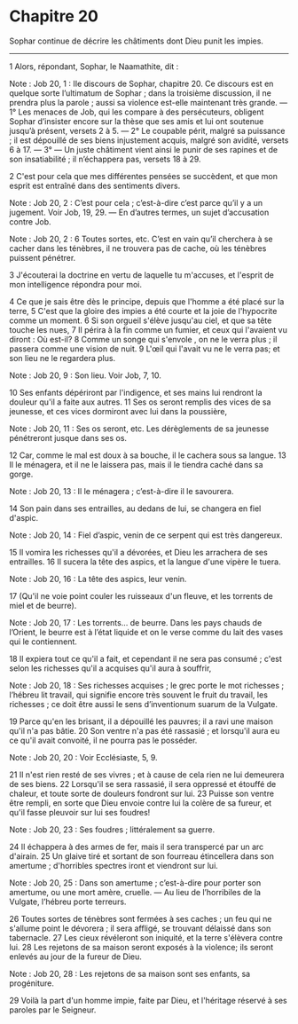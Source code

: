 # Chapitre 20

Sophar continue de décrire les châtiments dont Dieu punit les impies.

***

1 Alors, répondant, Sophar, le Naamathite, dit :

<span class="bible-note">Note : </span> Job 20, 1 : IIe discours de Sophar, chapitre 20. Ce discours est en quelque sorte l’ultimatum de Sophar ; dans la troisième discussion, il ne prendra plus la parole ; aussi sa violence est-elle maintenant très grande. ― 1° Les menaces de Job, qui les compare à des persécuteurs, obligent Sophar d’insister encore sur la thèse que ses amis et lui ont soutenue jusqu’à présent, versets 2 à 5. ― 2° Le coupable périt, malgré sa puissance ; il est dépouillé de ses biens injustement acquis, malgré son avidité, versets 6 à 17. ― 3° ― Un juste châtiment vient ainsi le punir de ses rapines et de son insatiabilité ; il n’échappera pas, versets 18 à 29.


2 C'est pour cela que mes différentes pensées se succèdent, et que mon esprit est entraîné dans des sentiments divers.

<span class="bible-note">Note : </span> Job 20, 2 : C’est pour cela ; c’est-à-dire c’est parce qu’il y a un jugement. Voir Job, 19, 29. ― En d’autres termes, un sujet d’accusation contre Job.

<span class="bible-note">Note : </span> Job 20, 2 : 6 Toutes sortes, etc. C’est en vain qu’il cherchera à se cacher dans les ténèbres, il ne trouvera pas de cache, où les ténèbres puissent pénétrer.

3 J'écouterai la doctrine en vertu de laquelle tu m'accuses, et l'esprit de mon intelligence répondra pour moi.


4 Ce que je sais être dès le principe, depuis que l'homme a été placé sur la terre, 5 C'est que la gloire des impies a été courte et la joie de l'hypocrite comme un moment. 6 Si son orgueil s'élève jusqu'au ciel, et que sa tête touche les nues, 7 Il périra à la fin comme un fumier, et ceux qui l'avaient vu diront : Où est-il? 8 Comme un songe qui s'envole , on ne le verra plus ; il passera comme une vision de nuit. 9 L'œil qui l'avait vu ne le verra pas; et son lieu ne le regardera plus.

<span class="bible-note">Note : </span> Job 20, 9 : Son lieu. Voir Job, 7, 10.

10 Ses enfants dépériront par l'indigence, et ses mains lui rendront la douleur qu'il a faite aux autres. 11 Ses os seront remplis des vices de sa jeunesse, et ces vices dormiront avec lui dans la poussière,

<span class="bible-note">Note : </span> Job 20, 11 : Ses os seront, etc. Les dérèglements de sa jeunesse pénétreront jusque dans ses os.

12 Car, comme le mal est doux à sa bouche, il le cachera sous sa langue. 13 Il le ménagera, et il ne le laissera pas, mais il le tiendra caché dans sa gorge.

<span class="bible-note">Note : </span> Job 20, 13 : Il le ménagera ; c’est-à-dire il le savourera.

14 Son pain dans ses entrailles, au dedans de lui, se changera en fiel d'aspic.

<span class="bible-note">Note : </span> Job 20, 14 : Fiel d’aspic, venin de ce serpent qui est très dangereux.

15 Il vomira les richesses qu'il a dévorées, et Dieu les arrachera de ses entrailles. 16 Il sucera la tête des aspics, et la langue d'une vipère le tuera.

<span class="bible-note">Note : </span> Job 20, 16 : La tête des aspics, leur venin.

17 (Qu'il ne voie point couler les ruisseaux d'un fleuve, et les torrents de miel et de beurre).

<span class="bible-note">Note : </span> Job 20, 17 : Les torrents… de beurre. Dans les pays chauds de l’Orient, le beurre est à l’état liquide et on le verse comme du lait des vases qui le contiennent.

18 Il expiera tout ce qu'il a fait, et cependant il ne sera pas consumé ; c'est selon les richesses qu'il a acquises qu'il aura à souffrir,

<span class="bible-note">Note : </span> Job 20, 18 : Ses richesses acquises ; le grec porte le mot richesses ; l’hébreu lit travail, qui signifie encore très souvent le fruit du travail, les richesses ; ce doit être aussi le sens d’inventionum suarum de la Vulgate.

19 Parce qu'en les brisant, il a dépouillé les pauvres; il a ravi une maison qu'il n'a pas bâtie. 20 Son ventre n'a pas été rassasié ; et lorsqu'il aura eu ce qu'il avait convoité, il ne pourra pas le posséder.

<span class="bible-note">Note : </span> Job 20, 20 : Voir Ecclésiaste, 5, 9.

21 Il n'est rien resté de ses vivres ; et à cause de cela rien ne lui demeurera de ses biens. 22 Lorsqu'il se sera rassasié, il sera oppressé et étouffé de chaleur, et toute sorte de douleurs fondront sur lui. 23 Puisse son ventre être rempli, en sorte que Dieu envoie contre lui la colère de sa fureur, et qu'il fasse pleuvoir sur lui ses foudres!

<span class="bible-note">Note : </span> Job 20, 23 : Ses foudres ; littéralement sa guerre.

24 Il échappera à des armes de fer, mais il sera transpercé par un arc d'airain. 25 Un glaive tiré et sortant de son fourreau étincellera dans son amertume ; d'horribles spectres iront et viendront sur lui.

<span class="bible-note">Note : </span> Job 20, 25 : Dans son amertume ; c’est-à-dire pour porter son amertume, ou une mort amère, cruelle. ― Au lieu de l’horribiles de la Vulgate, l’hébreu porte terreurs.

26 Toutes sortes de ténèbres sont fermées à ses caches ; un feu qui ne s'allume point le dévorera ; il sera affligé, se trouvant délaissé dans son tabernacle. 27 Les cieux révéleront son iniquité, et la terre s'élèvera contre lui. 28 Les rejetons de sa maison seront exposés à la violence; ils seront enlevés au jour de la fureur de Dieu.

<span class="bible-note">Note : </span> Job 20, 28 : Les rejetons de sa maison sont ses enfants, sa progéniture.


29 Voilà la part d'un homme impie, faite par Dieu, et l'héritage réservé à ses paroles par le Seigneur.


